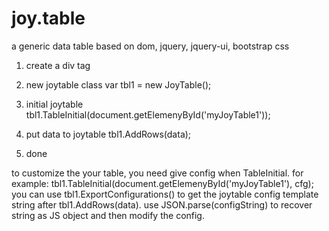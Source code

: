 # joy.table
a generic data table based on dom, jquery, jquery-ui, bootstrap css

1. create a div tag
   <div id='myJoyTable1'></div>
   
2. new joytable class
   var tbl1 = new JoyTable();
   
3. initial joytable
   tbl1.TableInitial(document.getElemenyById('myJoyTable1'));

4. put data to joytable
   tbl1.AddRows(data);

5. done


to customize the your table, you need give config when TableInitial. 
for example:
  tbl1.TableInitial(document.getElemenyById('myJoyTable1'), cfg);
you can use tbl1.ExportConfigurations() to get the joytable config template string after tbl1.AddRows(data).
use JSON.parse(configString) to recover string as JS object and then modify the config.
